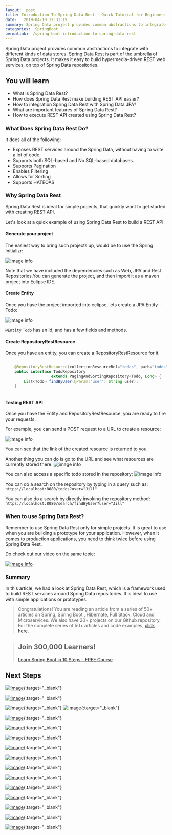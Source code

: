 ```yaml
---
layout:  post
title: Introduction To Spring Data Rest - Quick Tutorial for Beginners
date:   2019-04-10 12:31:19
summary: Spring Data project provides common abstractions to integrate with different kinds of data stores. Spring Data Rest is part of the umbrella of Spring Data projects. It makes it easy to build hypermedia-driven REST web services, on top of Spring Data repositories.
categories:  SpringBoot
permalink:  /spring-boot-introduction-to-spring-data-rest
---
```


Spring Data project provides common abstractions to integrate with different kinds of data stores. Spring Data Rest is part of the umbrella of Spring Data projects. It makes it easy to build hypermedia-driven REST web services, on top of Spring Data repositories.

## You will learn
- What is Spring Data Rest?
- How does Spring Data Rest make building REST API easier?
- How to integration Spring Data Rest with Spring Data JPA?
- What are important features of Spring Data Rest?
- How to execute REST API created using Spring Data Rest?

### What Does Spring Data Rest Do?

It does all of the following:
* Exposes REST services around the Spring Data, without having to write a lot of code. 
* Supports both SQL-based and No SQL-based databases.
* Supports Pagination
* Enables Filtering
* Allows for Sorting
* Supports HATEOAS

### Why Spring Data Rest

Spring Data Rest is ideal for simple projects, that quickly want to get started with creating REST API. 

Let's look at a quick example of using Spring Data Rest to build a REST API.

#### Generate your project

The easiest way to bring such projects up, would be to use the Spring Initializr:

![image info](images/Capture-082-03.png)

Note that we have included the dependencies such as Web, JPA and Rest Repositories.You can generate the project, and then import it as a maven project into Eclipse IDE.

#### Create Entity

Once you have the project imported into eclipse, lets create a JPA Entity - Todo:

![image info](images/Capture-082-04.png)

```@Entity``` ```Todo``` has an Id, and has a few fields and methods. 

#### Create RepositoryRestResource

Once you have an entity, you can create a RepositoryRestResource for it.

```java

	@RepositoryRestResource(collectionResourceRel="todos", path="todos")
	public interface TodoRepository 
					extends PagingAndSortingRepository<Todo, Long> {
		List<Todo> findByUser(@Param("user") String user);
	}
	
``` 

#### Testing REST API

Once you have the Entity and RepositoryRestResource, you are ready to fire your requests.

For example, you can send a POST request to a URL to create a resource:

![image info](images/Capture-082-05.png)

You can see that the link of the created resource is returned to you. 

Another thing you can do is go to the URL and see what resources are currently stored there:
![image info](images/Capture-082-06.png)

You can also access a specific todo stored in the repository:
![image info](images/Capture-082-07.png)

You can do a search on the repository by typing in a query such as:
```https://localhost:8080/todos?user="Jill"```

You can also do a search by directly invoking the repository method:
```https://localhost:8080/search/findByUser?user="Jill"```

### When to use Spring Data Rest?

Remember to use Spring Data Rest only for simple projects. It is great to use when you are building a prototype for your application. However, when it comes to production applications, you need to think twice before using Spring Data Rest.

Do check out our video on the same topic:

[![image info](images/Capture-082-01.png)](https://www.youtube.com/watch?v=prtat_cKUVA)

### Summary

In this article, we had a look at Spring Data Rest, which is a framework used to build REST services around Spring Data repositories. It is ideal to use with simple applications or prototypes.


> Congratulations! You are reading an article from a series of 50+ articles on Spring, Spring Boot , Hibernate, Full Stack, Cloud and Microservices. We also have 20+ projects on our Github repository. For the complete series of 50+ articles and code examples, [click here](https://www.springboottutorial.com/tags/#SpringBoot).

<blockquote>
	<H2>Join 300,000 Learners!</H2>
	<p><a href="https://courses.in28minutes.com/p/spring-boot-for-beginners-in-10-steps" target="_blank">Learn Spring Boot in 10 Steps - FREE Course</a></p>
</blockquote>


## Next Steps

[![Image](/images/Course-Go-Full-Stack-With-Spring-Boot-and-React.png "Go Full Stack with Spring Boot and React")](https://www.udemy.com/course/full-stack-application-with-spring-boot-and-react/?couponCode=OCTOBER-2019){:target="_blank"}

[![Image](/images/Course-Go-Full-Stack-With-SpringBoot-And-Angular.png "Go Full Stack with Spring Boot and Angular")](https://www.udemy.com/course/full-stack-application-development-with-spring-boot-and-angular/?couponCode=OCTOBER-2019){:target="_blank"}

[![Image](/images/Course-KubernetesCrashCourse.png "Kubernetes Crash Course for Java Spring Boot Developers")](https://www.udemy.com/course/kubernetes-crash-course-for-java-developers/?couponCode=OCTOBER-2019){:target="_blank"}
[![Image](/images/Course-DockerCrashCourseForJavaSpringBootDevelopers.png "Docker Crash Course for Java Spring Boot Developers")](https://www.udemy.com/course/docker-course-with-java-and-spring-boot-for-beginners/?couponCode=OCTOBER-2019){:target="_blank"}

[![Image](/images/Course-Deploy-SpringBoot-To-Azure-Web-Apps.png "Azure Crash Course for Java Spring Boot Developers")](https://www.udemy.com/course/deploy-spring-boot-to-azure/?couponCode=OCTOBER-2019){:target="_blank"}

[![Image](/images/Course-Deploy-SpringBoot-To-Azure-Web-Apps.png "Azure Crash Course for Java Spring Boot Developers")](https://www.udemy.com/course/deploy-spring-boot-to-azure/?couponCode=OCTOBER-2019){:target="_blank"}

[![Image](/images/Course-Master-Microservices-with-Spring-Boot-and-Spring-Cloud.png "Master Microservices with Spring Boot and Spring Cloud")](https://www.udemy.com/course/microservices-with-spring-boot-and-spring-cloud/?couponCode=OCTOBER-2019){:target="_blank"}

[![Image](/images/Course-pivotal-cloud-foundry-pcf-deploying-spring-boot-apps.png "Deploying Spring Boot Microservices to Pivotal Cloud Foundry (PCF)")](https://www.udemy.com/course/learn-pivotal-cloud-foundry-pcf-deploying-spring-boot-apps/?couponCode=OCTOBER-2019){:target="_blank"}

[![Image](/images/Course-Deploy-Java-Spring-Boot-Microservices-To-ECS.png "Deploying Spring Boot Microservices to AWS using ECS and AWS Fargate")](https://www.udemy.com/course/deploy-spring-microservices-to-aws-with-ecs-and-aws-fargate/?couponCode=OCTOBER-2019){:target="_blank"}

[![Image](/images/Course-Deploy-Java-Spring-Boot-Apps-To-AWS.png "Deploying Spring Boot Apps to AWS using Elastic Beanstalk")](https://www.udemy.com/course/deploy-java-spring-boot-to-aws-amazon-web-service/?couponCode=OCTOBER-2019){:target="_blank"}


[![Image](/images/Course-Master-Java-Web-Services-and-REST-API-with-Spring-Boot.png "Master Java Web Services and REST API with Spring Boot")](https://www.udemy.com/course/spring-web-services-tutorial/?couponCode=OCTOBER-2019){:target="_blank"}

[![Image](/images/Course-Spring-Framework-Interview-Guide-200-Questions-Answers.png "Spring Framework Interview Guide - 200+ Questions & Answers")](https://www.udemy.com/course/spring-interview-questions-and-answers/?couponCode=OCTOBER-2019){:target="_blank"}

[![Image](/images/Course-Learn-Spring-Boot-in-100-Steps---Beginner-to-Expert.png "Learn Spring Boot in 100 Steps - Beginner to Expert")](https://www.udemy.com/course/spring-boot-tutorial-for-beginners/?couponCode=OCTOBER-2019){:target="_blank"}

[![Image](/images/Course-Spring-Framework-Master-Class---Beginner-to-Expert.png "Spring Master Class - Beginner to Expert")](https://www.udemy.com/course/spring-tutorial-for-beginners/?couponCode=OCTOBER-2019){:target="_blank"}

[![Image](/images/Course-Master-Hibernate-and-JPA-with-Spring-Boot-in-100-Steps.png "Master Hibernate and JPA with Spring Boot in 100 Steps")](https://www.udemy.com/course/hibernate-jpa-tutorial-for-beginners-in-100-steps/?couponCode=OCTOBER-2019){:target="_blank"}

[![Image](/images/Course-Master-Java-Unit-Testing-with-Spring-Boot-Mockito.png "Master Java Unit Testing with Spring Boot & Mockito")](https://www.udemy.com/course/learn-unit-testing-with-spring-boot/?couponCode=OCTOBER-2019){:target="_blank"}

